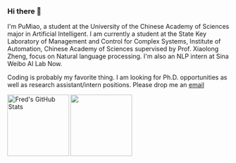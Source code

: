 ### Hi there 👋

I'm PuMiao, a student at the University of the Chinese Academy of Sciences major in Artificial Intelligent.
I am currently a student at the State Key Laboratory of Management and Control for Complex Systems, Institute of Automation, Chinese Academy of Sciences supervised by Prof. Xiaolong Zheng, focus on Natural language processing. I'm also an NLP intern at Sina Weibo AI Lab Now.

Coding is probably my favorite thing. I am looking for Ph.D. opportunities as well as research assistant/intern positions. Please drop me an [email](mailto:pu.miao@foxmail.com) 


<img align="left" alt="Fred's GitHub Stats" src="https://github-readme-stats.vercel.app/api?username=mp5088643&show_icons=true&count_private=true&theme=chartreuse-dark&hide_border=true" height="140"/>
<img align="center" src="https://github-readme-stats.vercel.app/api/top-langs/?username=mp5088643&layout=compact&theme=chartreuse-dark&hide_border=true" height="140"/>

<!--
**mp5088643/mp5088643** is a ✨ _special_ ✨ repository because its `README.md` (this file) appears on your GitHub profile.

Here are some ideas to get you started:

- 🔭 I’m currently working on ...
- 🌱 I’m currently learning ...
- 👯 I’m looking to collaborate on ...
- 🤔 I’m looking for help with ...
- 💬 Ask me about ...
- 📫 How to reach me: ...
- 😄 Pronouns: ...
- ⚡ Fun fact: ...
-->
